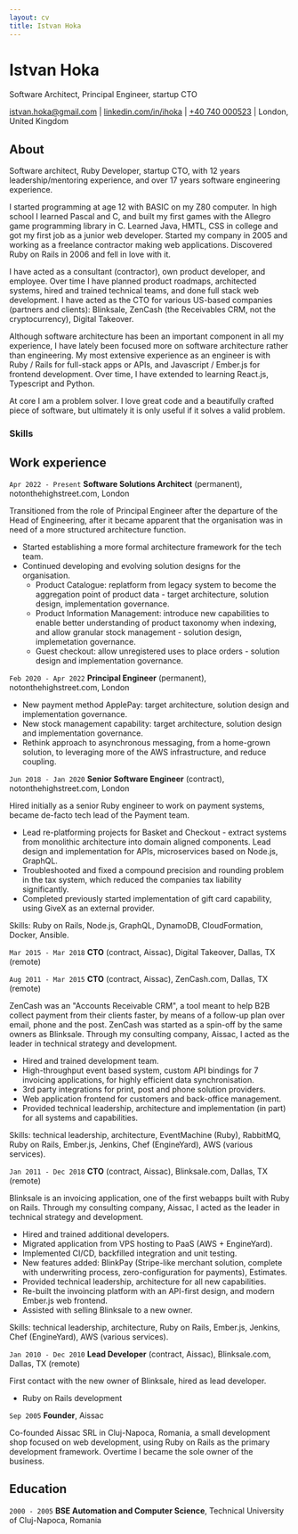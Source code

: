 ```yaml
---
layout: cv
title: Istvan Hoka
---
```


# Istvan Hoka

Software Architect, Principal Engineer, startup CTO

<div id="webaddress">
    <a href="mailto:istvan.hoka@gmail.com">istvan.hoka@gmail.com</a>
    |
    <a href="https://linkedin.com/in/ihoka">linkedin.com/in/ihoka</a>
    |
    <a href="tel:+40740000523">+40 740 000523</a>
    |
    London, United Kingdom
</div>

## About

Software architect, Ruby Developer, startup CTO, with 12 years leadership/mentoring experience, and over 17 years software engineering experience.

I started programming at age 12 with BASIC on my Z80 computer. In high school I learned Pascal and C, and built my first games with the Allegro game programming library in C. Learned Java, HMTL, CSS in college and got my first job as a junior web developer. Started my company in 2005 and working as a freelance contractor making web applications. Discovered Ruby on Rails in 2006 and fell in love with it.

I have acted as a consultant (contractor), own product developer, and employee. Over time I have planned product roadmaps, architected systems, hired and trained technical teams, and done full stack web development. I have acted as the CTO for various US-based companies (partners and clients): Blinksale, ZenCash (the Receivables CRM, not the cryptocurrency), Digital Takeover.

Although software architecture has been an important component in all my experience, I have lately been focused more on software architecture rather than engineering. My most extensive experience as an engineer is with Ruby / Rails for full-stack apps or APIs, and Javascript / Ember.js for frontend development. Over time, I have extended to learning React.js, Typescript and Python.

At core I am a problem solver. I love great code and a beautifully crafted piece of software, but ultimately it is only useful if it solves a valid problem.

### Skills

## Work experience

`Apr 2022 - Present`
__Software Solutions Architect__ (permanent), notonthehighstreet.com, London

Transitioned from the role of Principal Engineer after the departure of the Head of Engineering, after it became apparent that the organisation was in need of a more structured architecture function.

- Started establishing a more formal architecture framework for the tech team.
- Continued developing and evolving solution designs for the organisation.
  - Product Catalogue: replatform from legacy system to become the aggregation point of product data - target architecture, solution design, implementation governance.
  - Product Information Management: introduce new capabilities to enable better understanding of product taxonomy when indexing, and allow granular stock management - solution design, implemetation governance.
  - Guest checkout: allow unregistered uses to place orders - solution design and implementation governance.

`Feb 2020 - Apr 2022`
__Principal Engineer__ (permanent), notonthehighstreet.com, London

- New payment method ApplePay: target architecture, solution design and implementation governance.
- New stock management capability: target architecture, solution design and implementation governance.
- Rethink approach to asynchronous messaging, from a home-grown solution, to leveraging more of the AWS infrastructure, and reduce coupling.

`Jun 2018 - Jan 2020`
__Senior Software Engineer__ (contract), notonthehighstreet.com, London

Hired initially as a senior Ruby engineer to work on payment systems, became de-facto tech lead of the Payment team.

- Lead re-platforming projects for Basket and Checkout - extract systems from monolithic architecture into domain aligned components. Lead design and implementation for APIs, microservices based on Node.js, GraphQL.
- Troubleshooted and fixed a compound precision and rounding problem in the tax system, which reduced the companies tax liability significantly.
- Completed previously started implementation of gift card capability, using GiveX as an external provider.

Skills: Ruby on Rails, Node.js, GraphQL, DynamoDB, CloudFormation, Docker, Ansible.

`Mar 2015 - Mar 2018`
__CTO__ (contract, Aissac), Digital Takeover, Dallas, TX (remote)

`Aug 2011 - Mar 2015`
__CTO__ (contract, Aissac), ZenCash.com, Dallas, TX (remote)

ZenCash was an "Accounts Receivable CRM", a tool meant to help B2B collect payment from their clients faster, by means of a follow-up plan over email, phone and the post. ZenCash was started as a spin-off by the same owners as Blinksale. Through my consulting company, Aissac, I acted as the leader in technical strategy and development.

- Hired and trained development team.
- High-throughput event based system, custom API bindings for 7 invoicing applications, for highly efficient data synchronisation.
- 3rd party integrations for print, post and phone solution providers.
- Web application frontend for customers and back-office management.
- Provided technical leadership, architecture and implementation (in part) for all systems and capabilities.

Skills: technical leadership, architecture, EventMachine (Ruby), RabbitMQ, Ruby on Rails, Ember.js, Jenkins, Chef (EngineYard), AWS (various services).

`Jan 2011 - Dec 2018`
__CTO__ (contract, Aissac), Blinksale.com, Dallas, TX (remote)

Blinksale is an invoicing application, one of the first webapps built with Ruby on Rails.
Through my consulting company, Aissac, I acted as the leader in technical strategy and development.

- Hired and trained additional developers.
- Migrated application from VPS hosting to PaaS (AWS + EngineYard).
- Implemented CI/CD, backfilled integration and unit testing.
- New features added: BlinkPay (Stripe-like merchant solution, complete with underwriting process, zero-configuration for payments), Estimates.
- Provided technical leadership, architecture for all new capabilities.
- Re-built the invoincing platform with an API-first design, and modern Ember.js web frontend.
- Assisted with selling Blinksale to a new owner.

Skills: technical leadership, architecture, Ruby on Rails, Ember.js, Jenkins, Chef (EngineYard), AWS (various services).

`Jan 2010 - Dec 2010`
__Lead Developer__ (contract, Aissac), Blinksale.com, Dallas, TX (remote)

First contact with the new owner of Blinksale, hired as lead developer.

- Ruby on Rails development

`Sep 2005`
__Founder__, Aissac

Co-founded Aissac SRL in Cluj-Napoca, Romania, a small development shop focused on web development, using Ruby on Rails as the primary development framework. Overtime I became the sole owner of the business.

## Education

`2000 - 2005`
__BSE Automation and Computer Science__, Technical University of Cluj-Napoca, Romania

<!-- ### Footer

Last updated: September 2022 -->

